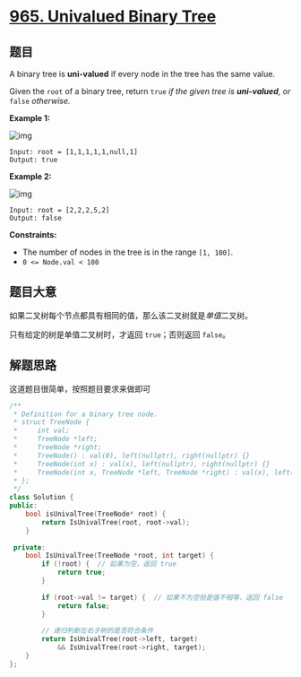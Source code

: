 # [965. Univalued Binary Tree](https://leetcode.com/problems/univalued-binary-tree/)

## 题目

A binary tree is **uni-valued** if every node in the tree has the same value.

Given the `root` of a binary tree, return `true` *if the given tree is **uni-valued**, or* `false` *otherwise.*

 

**Example 1:**

![img](https://assets.leetcode.com/uploads/2018/12/28/unival_bst_1.png)

```
Input: root = [1,1,1,1,1,null,1]
Output: true
```

**Example 2:**

![img](https://assets.leetcode.com/uploads/2018/12/28/unival_bst_2.png)

```
Input: root = [2,2,2,5,2]
Output: false
```

 

**Constraints:**

- The number of nodes in the tree is in the range `[1, 100]`.
- `0 <= Node.val < 100`

## 题目大意

如果二叉树每个节点都具有相同的值，那么该二叉树就是*单值*二叉树。

只有给定的树是单值二叉树时，才返回 `true`；否则返回 `false`。

## 解题思路

这道题目很简单，按照题目要求来做即可

`````c++
/**
 * Definition for a binary tree node.
 * struct TreeNode {
 *     int val;
 *     TreeNode *left;
 *     TreeNode *right;
 *     TreeNode() : val(0), left(nullptr), right(nullptr) {}
 *     TreeNode(int x) : val(x), left(nullptr), right(nullptr) {}
 *     TreeNode(int x, TreeNode *left, TreeNode *right) : val(x), left(left), right(right) {}
 * };
 */
class Solution {
public:
    bool isUnivalTree(TreeNode* root) {
        return IsUnivalTree(root, root->val);
    }
    
 private:
    bool IsUnivalTree(TreeNode *root, int target) {
        if (!root) {  // 如果为空，返回 true
            return true;
        }
        
        if (root->val != target) {  // 如果不为空但是值不相等，返回 false
            return false;
        }
        
        // 递归判断左右子树的是否符合条件
        return IsUnivalTree(root->left, target)
            && IsUnivalTree(root->right, target);
    }
};
`````

